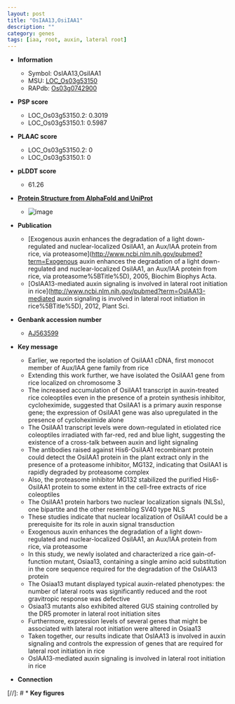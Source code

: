 ```yaml
---
layout: post
title: "OsIAA13,OsiIAA1"
description: ""
category: genes
tags: [iaa, root, auxin, lateral root]
---
```


* **Information**  
    + Symbol: OsIAA13,OsiIAA1  
    + MSU: [LOC_Os03g53150](http://rice.plantbiology.msu.edu/cgi-bin/ORF_infopage.cgi?orf=LOC_Os03g53150)  
    + RAPdb: [Os03g0742900](http://rapdb.dna.affrc.go.jp/viewer/gbrowse_details/irgsp1?name=Os03g0742900)  

* **PSP score**  
    + LOC_Os03g53150.2: 0.3019 
    + LOC_Os03g53150.1: 0.5987 

* **PLAAC score**  
    + LOC_Os03g53150.2: 0 
    + LOC_Os03g53150.1: 0 

* **pLDDT score**
    + 61.26

* **[Protein Structure from AlphaFold and UniProt](https://www.uniprot.org/uniprotkb/Q10D34/entry#structure)**
    + ![image](https://ricepsp.github.io/images/Q1/AF-Q10D34-F1.png)

* **Publication**  
    + [Exogenous auxin enhances the degradation of a light down-regulated and nuclear-localized OsiIAA1, an Aux/IAA protein from rice, via proteasome](http://www.ncbi.nlm.nih.gov/pubmed?term=Exogenous auxin enhances the degradation of a light down-regulated and nuclear-localized OsiIAA1, an Aux/IAA protein from rice, via proteasome%5BTitle%5D), 2005, Biochim Biophys Acta.
    + [OsIAA13-mediated auxin signaling is involved in lateral root initiation in rice](http://www.ncbi.nlm.nih.gov/pubmed?term=OsIAA13-mediated auxin signaling is involved in lateral root initiation in rice%5BTitle%5D), 2012, Plant Sci.

* **Genbank accession number**  
    + [AJ563599](http://www.ncbi.nlm.nih.gov/nuccore/AJ563599)

* **Key message**  
    + Earlier, we reported the isolation of OsiIAA1 cDNA, first monocot member of Aux/IAA gene family from rice
    + Extending this work further, we have isolated the OsiIAA1 gene from rice localized on chromosome 3
    + The increased accumulation of OsiIAA1 transcript in auxin-treated rice coleoptiles even in the presence of a protein synthesis inhibitor, cycloheximide, suggested that OsiIAA1 is a primary auxin response gene; the expression of OsiIAA1 gene was also upregulated in the presence of cycloheximide alone
    + The OsiIAA1 transcript levels were down-regulated in etiolated rice coleoptiles irradiated with far-red, red and blue light, suggesting the existence of a cross-talk between auxin and light signaling
    + The antibodies raised against His6-OsiIAA1 recombinant protein could detect the OsiIAA1 protein in the plant extract only in the presence of a proteasome inhibitor, MG132, indicating that OsiIAA1 is rapidly degraded by proteasome complex
    + Also, the proteasome inhibitor MG132 stabilized the purified His6-OsiIAA1 protein to some extent in the cell-free extracts of rice coleoptiles
    + The OsiIAA1 protein harbors two nuclear localization signals (NLSs), one bipartite and the other resembling SV40 type NLS
    + These studies indicate that nuclear localization of OsiIAA1 could be a prerequisite for its role in auxin signal transduction
    + Exogenous auxin enhances the degradation of a light down-regulated and nuclear-localized OsiIAA1, an Aux/IAA protein from rice, via proteasome
    + In this study, we newly isolated and characterized a rice gain-of-function mutant, Osiaa13, containing a single amino acid substitution in the core sequence required for the degradation of the OsIAA13 protein
    + The Osiaa13 mutant displayed typical auxin-related phenotypes: the number of lateral roots was significantly reduced and the root gravitropic response was defective
    + Osiaa13 mutants also exhibited altered GUS staining controlled by the DR5 promoter in lateral root initiation sites
    + Furthermore, expression levels of several genes that might be associated with lateral root initiation were altered in Osiaa13
    + Taken together, our results indicate that OsIAA13 is involved in auxin signaling and controls the expression of genes that are required for lateral root initiation in rice
    + OsIAA13-mediated auxin signaling is involved in lateral root initiation in rice

* **Connection**  

[//]: # * **Key figures**  


